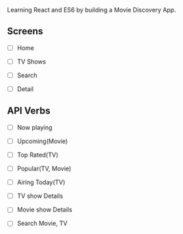 Learning React and ES6 by building a Movie Discovery App.

## Screens

- [ ] Home
- [ ] TV Shows
- [ ] Search
- [ ] Detail


## API Verbs
- [ ] Now playing
- [ ] Upcoming(Movie)
- [ ] Top Rated(TV)
- [ ] Popular(TV, Movie)
- [ ] Airing Today(TV)
- [ ] TV show Details
- [ ] Movie show Details
- [ ] Search Movie, TV


